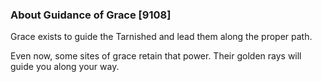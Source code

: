 ### About Guidance of Grace [9108]

Grace exists to guide the Tarnished and lead them along the proper path.

Even now, some sites of grace retain that power. Their golden rays will guide you along your way.
